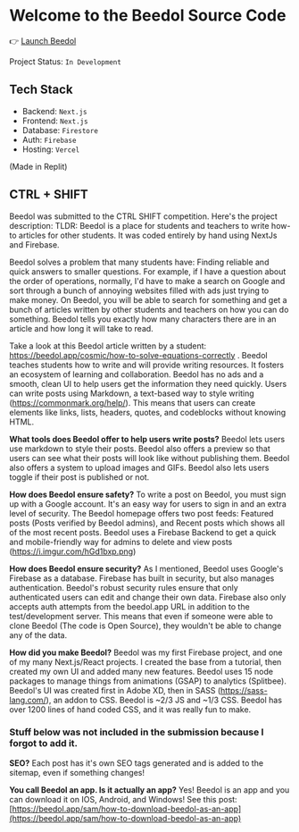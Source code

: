 # Welcome to the Beedol Source Code
👉 [Launch Beedol](https://beedol.app)

Project Status: `In Development`

## Tech Stack
- Backend: `Next.js`
- Frontend: `Next.js`
- Database: `Firestore`
- Auth: `Firebase`
- Hosting: `Vercel`

(Made in Replit)

## CTRL + SHIFT
Beedol was submitted to the CTRL SHIFT competition. Here's the project description:
TLDR: Beedol is a place for students and teachers to write how-to articles for other students. It was coded entirely by hand using NextJs and Firebase.

Beedol solves a problem that many students have: Finding reliable and quick answers to smaller questions. For example, if I have a question about the order of operations, normally, I'd have to make a search on Google and sort through a bunch of annoying websites filled with ads just trying to make money. On Beedol, you will be able to search for something and get a bunch of articles written by other students and teachers on how you can do something. Beedol tells you exactly how many characters there are in an article and how long it will take to read. 

Take a look at this Beedol article written by a student: https://beedol.app/cosmic/how-to-solve-equations-correctly . Beedol teaches students how to write and will provide writing resources. It fosters an ecosystem of learning and collaboration. Beedol has no ads and a smooth, clean UI to help users get the information they need quickly. Users can write posts using Markdown, a text-based way to style writing (https://commonmark.org/help/). This means that users can create elements like links, lists, headers, quotes, and codeblocks without knowing HTML.

**What tools does Beedol offer to help users write posts?**
Beedol lets users use markdown to style their posts. Beedol also offers a preview so that users can see what their posts will look like without publishing them. Beedol also offers a system to upload images and GIFs. Beedol also lets users toggle if their post is published or not.

**How does Beedol ensure safety?**
To write a post on Beedol, you must sign up with a Google account. It's an easy way for users to sign in and an extra level of security. The Beedol homepage offers two post feeds: Featured posts (Posts verified by Beedol admins), and Recent posts which shows all of the most recent posts. Beedol uses a Firebase Backend to get a quick and mobile-friendly way for admins to delete and view posts (https://i.imgur.com/hGd1bxp.png)

**How does Beedol ensure security?**
As I mentioned, Beedol uses Google's Firebase as a database. Firebase has built in security, but also manages authentication. Beedol's robust security rules ensure that only authenticated users can edit and change their own data. Firebase also only accepts auth attempts from the beedol.app URL in addition to the test/development server. This means that even if someone were able to clone Beedol (The code is Open Source), they wouldn't be able to change any of the data.

**How did you make Beedol?**
Beedol was my first Firebase project, and one of my many Next.js/React projects. I created the base from a tutorial, then created my own UI and added many new features. Beedol uses 15 node packages to manage things from animations (GSAP) to analytics (Splitbee). Beedol's UI was created first in Adobe XD, then in SASS (https://sass-lang.com/), an addon to CSS. Beedol is ~2/3 JS and ~1/3 CSS.  Beedol has over 1200 lines of hand coded CSS, and it was really fun to make.

### Stuff below was not included in the submission because I forgot to add it.
**SEO?**
Each post has it's own SEO tags generated and is added to the sitemap, even if something changes!

**You call Beedol an app. Is it actually an app?**
Yes! Beedol is an app and you can download it on IOS, Android, and Windows! See this post: [https://beedol.app/sam/how-to-download-beedol-as-an-app](https://beedol.app/sam/how-to-download-beedol-as-an-app)